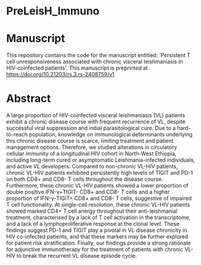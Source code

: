 # PreLeisH_Immuno

# Manuscript
This repository contains the code for the manuscript entitled: 'Persistent T cell unresponsiveness associated with chronic visceral leishmaniasis in HIV-coinfected patients'. This manuscript is preprinted at https://doi.org/10.21203/rs.3.rs-2408759/v1

# Abstract
A large proportion of HIV-coinfected visceral leishmaniasis (VL) patients exhibit a chronic disease course with frequent recurrence of VL, despite successful viral suppression and initial parasitological cure. Due to a hard-to-reach population, knowledge on immunological determinants underlying this chronic disease course is scarce, limiting treatment and patient management options. Therefore, we studied alterations in circulatory cellular immunity of a longitudinal HIV cohort in North-West Ethiopia, including long-term cured or asymptomatic Leishmania-infected individuals, and active VL developers. Compared to non-chronic VL-HIV patients, chronic VL-HIV patients exhibited persistently high levels of TIGIT and PD-1 on both CD8+ and CD8- T cells throughout the disease course. Furthermore, these chronic VL-HIV patients showed a lower proportion of double positive IFN-γ+TIGIT- CD8+ and CD8- T cells and a higher proportion of IFN-γ-TIGIT+ CD8+ and CD8- T cells, suggestive of impaired T cell functionality. At single-cell resolution, these chronic VL-HIV patients showed marked CD4+ T cell anergy throughout their anti-leishmanial treatment, characterised by a lack of T cell activation in the transcriptome, and a lack of a lymphoproliferative response at the clonal level. These findings suggest PD-1 and TIGIT play a pivotal in VL disease chronicity in HIV co-infected patients, and that these markers may be further explored for patient risk stratification. Finally, our findings provide a strong rationale for adjunctive immunotherapy for the treatment of patients with chronic VL-HIV to break the recurrent VL disease episode cycle.
